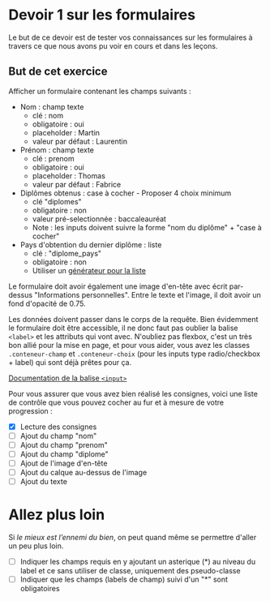 # Devoir 1 sur les formulaires

Le but de ce devoir est de tester vos connaissances sur les formulaires à travers ce que nous avons pu voir en cours et dans les leçons.

## But de cet exercice

Afficher un formulaire contenant les champs suivants :

- Nom : champ texte
  - clé : nom
  - obligatoire : oui
  - placeholder : Martin
  - valeur par défaut : Laurentin
- Prénom : champ texte
  - clé : prenom
  - obligatoire : oui
  - placeholder : Thomas
  - valeur par défaut : Fabrice
- Diplômes obtenus : case à cocher - Proposer 4 choix minimum
  - clé "diplomes"
  - obligatoire : non
  - valeur pré-selectionnée : baccaleauréat
  - Note : les inputs doivent suivre la forme "nom du diplôme" + "case à cocher"
- Pays d'obtention du dernier diplôme : liste
  - clé : "diplome_pays"
  - obligatoire : non
  - Utiliser un [générateur pour la liste](https://accessify.com/tools-and-wizards/developer-tools/insta-select/)

Le formulaire doit avoir également une image d'en-tête avec écrit par-dessus "Informations personnelles". Entre le texte et l'image, il doit avoir un fond d'opacité de 0.75.

Les données doivent passer dans le corps de la requête. Bien évidemment le formulaire doit être accessible, il ne donc faut pas oublier la balise `<label>` et les attributs qui vont avec.
N'oubliez pas flexbox, c'est un très bon allié pour la mise en page, et pour vous aider, vous avez les classes `.conteneur-champ` et `.conteneur-choix` (pour les inputs type radio/checkbox + label) qui sont déjà prêtes pour ça.

[Documentation de la balise `<input>`](https://developer.mozilla.org/fr/docs/Web/HTML/Element/input)

Pour vous assurer que vous avez bien réalisé les consignes, voici une liste de contrôle que vous pouvez cocher au fur et à mesure de votre progression :

- [x] Lecture des consignes
- [ ] Ajout du champ "nom"
- [ ] Ajout du champ "prenom"
- [ ] Ajout du champ "diplome"
- [ ] Ajout de l'image d'en-tête
- [ ] Ajout du calque au-dessus de l'image
- [ ] Ajout du texte

# Allez plus loin

Si _le mieux est l’ennemi du bien_, on peut quand même se permettre d'aller un peu plus loin.

- [ ] Indiquer les champs requis en y ajoutant un asterique (\*) au niveau du label et ce sans utiliser de classe, uniquement des pseudo-classe
- [ ] Indiquer que les champs (labels de champ) suivi d'un "\*" sont obligatoires
